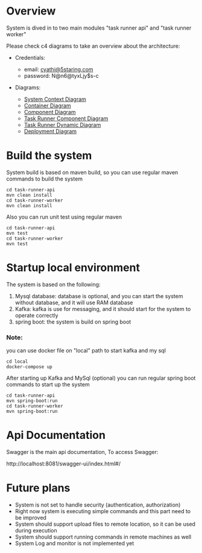 # Overview

System is dived in to two main modules "task runner api" and "task runner worker"

Please check c4 diagrams to take an overview about the architecture:

- Credentials:
    - email: cyathi@5staring.com 
    - password: N@n6@tyxLjy$s-c

- Diagrams:
    - [System Context Diagram](https://structurizr.com/workspace/63121/diagrams#Context%20Diagram)
    - [Container Diagram](https://structurizr.com/workspace/63121/diagrams#Container%20Diagram)
    - [Component Diagram](https://structurizr.com/workspace/63121/diagrams#Task%20Runner%20Api%20Component%20Diagram)
    - [Task Runner Component Diagram](https://structurizr.com/workspace/63121/diagrams#Task%20Runner%20Worker%20Component%20Diagram)
    - [Task Runner Dynamic Diagram](https://structurizr.com/workspace/63121/diagrams#Main%20Flow%20Diagram)
    - [Deployment Diagram](https://structurizr.com/workspace/63121/diagrams#Staging%20Deployment%20Diagram)

# Build the system

System build is based on maven build, so you can use regular maven commands to build the system

```
cd task-runner-api
mvn clean install
cd task-runner-worker
mvn clean install
```

Also you can run unit test using regular maven

```
cd task-runner-api
mvn test
cd task-runner-worker
mvn test
```

# Startup local environment

The system is based on the following:
1) Mysql database: database is optional, and you can start the system without database, and it will use RAM database
2) Kafka: kafka is use for messaging, and it should start for the system to operate correctly
3) spring boot: the system is build on spring boot

### Note:

you can use docker file on "local" path to start kafka and my sql

```
cd local
docker-compose up
```

After starting up Kafka and MySql (optional) you can run regular spring boot commands to start up the system

```
cd task-runner-api
mvn spring-boot:run
cd task-runner-worker
mvn spring-boot:run
```

# Api Documentation

Swagger is the main api documentation, To access Swagger:

http://localhost:8081/swagger-ui/index.html#/

# Future plans

- System is not set to handle security (authentication, authorization)
- Right now system is executing simple commands and this part need to be improved
- System should support upload files to remote location, so it can be used during execution
- System should support running commands in remote machines as well
- System Log and monitor is not implemented yet
